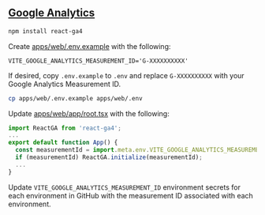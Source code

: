 ## [Google Analytics](https://analytics.google.com/)

```bash
npm install react-ga4
```

Create [apps/web/.env.example](../../apps/web/.env.example) with the following:

```env
VITE_GOOGLE_ANALYTICS_MEASUREMENT_ID='G-XXXXXXXXXX'
```

If desired, copy `.env.example` to `.env` and replace `G-XXXXXXXXXX` with your Google Analytics Measurement ID.

```bash
cp apps/web/.env.example apps/web/.env
```

Update [apps/web/app/root.tsx](../../apps/web/app/root.tsx) with the following:

```jsx
import ReactGA from 'react-ga4';
...
export default function App() {
  const measurementId = import.meta.env.VITE_GOOGLE_ANALYTICS_MEASUREMENT_ID;
  if (measurementId) ReactGA.initialize(measurementId);
  ...
}
```

Update `VITE_GOOGLE_ANALYTICS_MEASUREMENT_ID` environment secrets for each environment in GitHub with the measurement ID associated with each environment.
